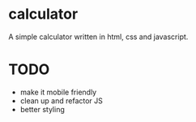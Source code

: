# calculator
A simple calculator written in html, css and javascript.

# TODO
* make it mobile friendly 
* clean up and refactor JS
* better styling
